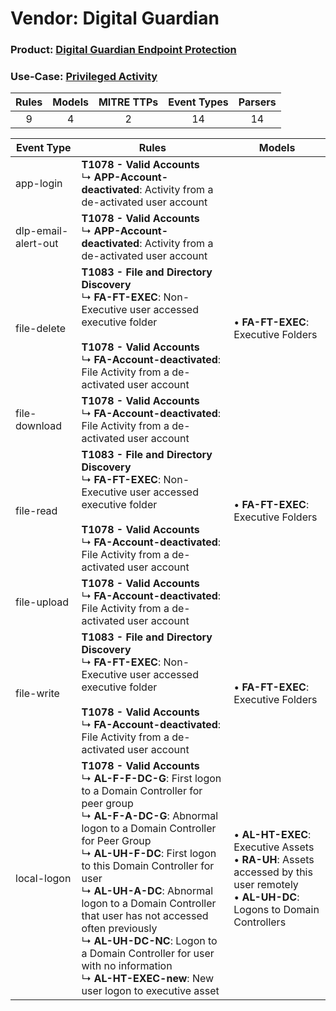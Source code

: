 Vendor: Digital Guardian
========================
### Product: [Digital Guardian Endpoint Protection](../ds_digital_guardian_digital_guardian_endpoint_protection.md)
### Use-Case: [Privileged Activity](../../../../UseCases/uc_privileged_activity.md)

| Rules | Models | MITRE TTPs | Event Types | Parsers |
|:-----:|:------:|:----------:|:-----------:|:-------:|
|   9   |   4    |     2      |     14      |   14    |

| Event Type          | Rules                                                                                                                                                                                                                                                                                                                                                                                                                                                                                                                          | Models                                                                                                                                               |
| ------------------- | ------------------------------------------------------------------------------------------------------------------------------------------------------------------------------------------------------------------------------------------------------------------------------------------------------------------------------------------------------------------------------------------------------------------------------------------------------------------------------------------------------------------------------ | ---------------------------------------------------------------------------------------------------------------------------------------------------- |
| app-login           | <b>T1078 - Valid Accounts</b><br> ↳ <b>APP-Account-deactivated</b>: Activity from a de-activated user account                                                                                                                                                                                                                                                                                                                                                                                                                  |                                                                                                                                                      |
| dlp-email-alert-out | <b>T1078 - Valid Accounts</b><br> ↳ <b>APP-Account-deactivated</b>: Activity from a de-activated user account                                                                                                                                                                                                                                                                                                                                                                                                                  |                                                                                                                                                      |
| file-delete         | <b>T1083 - File and Directory Discovery</b><br> ↳ <b>FA-FT-EXEC</b>: Non-Executive user accessed executive folder<br><br><b>T1078 - Valid Accounts</b><br> ↳ <b>FA-Account-deactivated</b>: File Activity from a de-activated user account                                                                                                                                                                                                                                                                                     |  • <b>FA-FT-EXEC</b>: Executive Folders                                                                                                              |
| file-download       | <b>T1078 - Valid Accounts</b><br> ↳ <b>FA-Account-deactivated</b>: File Activity from a de-activated user account                                                                                                                                                                                                                                                                                                                                                                                                              |                                                                                                                                                      |
| file-read           | <b>T1083 - File and Directory Discovery</b><br> ↳ <b>FA-FT-EXEC</b>: Non-Executive user accessed executive folder<br><br><b>T1078 - Valid Accounts</b><br> ↳ <b>FA-Account-deactivated</b>: File Activity from a de-activated user account                                                                                                                                                                                                                                                                                     |  • <b>FA-FT-EXEC</b>: Executive Folders                                                                                                              |
| file-upload         | <b>T1078 - Valid Accounts</b><br> ↳ <b>FA-Account-deactivated</b>: File Activity from a de-activated user account                                                                                                                                                                                                                                                                                                                                                                                                              |                                                                                                                                                      |
| file-write          | <b>T1083 - File and Directory Discovery</b><br> ↳ <b>FA-FT-EXEC</b>: Non-Executive user accessed executive folder<br><br><b>T1078 - Valid Accounts</b><br> ↳ <b>FA-Account-deactivated</b>: File Activity from a de-activated user account                                                                                                                                                                                                                                                                                     |  • <b>FA-FT-EXEC</b>: Executive Folders                                                                                                              |
| local-logon         | <b>T1078 - Valid Accounts</b><br> ↳ <b>AL-F-F-DC-G</b>: First logon to a Domain Controller for peer group<br> ↳ <b>AL-F-A-DC-G</b>: Abnormal logon to a Domain Controller for Peer Group<br> ↳ <b>AL-UH-F-DC</b>: First logon to this Domain Controller for user<br> ↳ <b>AL-UH-A-DC</b>: Abnormal logon to a Domain Controller that user has not accessed often previously<br> ↳ <b>AL-UH-DC-NC</b>: Logon to a Domain Controller for user with no information<br> ↳ <b>AL-HT-EXEC-new</b>: New user logon to executive asset |  • <b>AL-HT-EXEC</b>: Executive Assets<br> • <b>RA-UH</b>: Assets accessed by this user remotely<br> • <b>AL-UH-DC</b>: Logons to Domain Controllers |